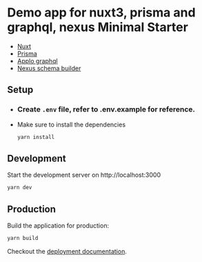 # Demo app for nuxt3, prisma and graphql, nexus Minimal Starter

- [Nuxt](https://v3.nuxtjs.org)
- [Prisma](https://www.prisma.io/)
- [Applo graphql](https://www.apollographql.com/docs/)
- [Nexus schema builder](https://nexusjs.org/docs/guides/schema)

## Setup
- ### Create `.env` file, refer to .env.example for reference.

- Make sure to install the dependencies

  ```bash
  yarn install
  ```

## Development

Start the development server on http://localhost:3000

```bash
yarn dev
```

## Production

Build the application for production:

```bash
yarn build
```

Checkout the [deployment documentation](https://v3.nuxtjs.org/docs/deployment).
